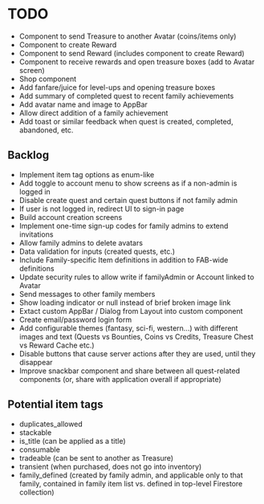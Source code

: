 # TODO

- Component to send Treasure to another Avatar (coins/items only)
- Component to create Reward
- Component to send Reward (includes component to create Reward)
- Component to receive rewards and open treasure boxes (add to Avatar screen)
- Shop component
- Add fanfare/juice for level-ups and opening treasure boxes
- Add summary of completed quest to recent family achievements
- Add avatar name and image to AppBar
- Allow direct addition of a family achievement
- Add toast or similar feedback when quest is created, completed, abandoned, etc.

## Backlog

- Implement item tag options as enum-like
- Add toggle to account menu to show screens as if a non-admin is logged in
- Disable create quest and certain quest buttons if not family admin
- If user is not logged in, redirect UI to sign-in page
- Build account creation screens
- Implement one-time sign-up codes for family admins to extend invitations
- Allow family admins to delete avatars
- Data validation for inputs (created quests, etc.)
- Include Family-specific Item definitions in addition to FAB-wide definitions
- Update security rules to allow write if familyAdmin or Account linked to Avatar
- Send messages to other family members
- Show loading indicator or null instead of brief broken image link
- Extact custom AppBar / Dialog from Layout into custom component
- Create email/password login form
- Add configurable themes (fantasy, sci-fi, western...) with different images and text (Quests vs Bounties, Coins vs Credits, Treasure Chest vs Reward Cache etc.)
- Disable buttons that cause server actions after they are used, until they disappear
- Improve snackbar component and share between all quest-related components (or, share with application overall if appropriate)

## Potential item tags

- duplicates_allowed
- stackable
- is_title (can be applied as a title)
- consumable
- tradeable (can be sent to another as Treasure)
- transient (when purchased, does not go into inventory)
- family_defined (created by family admin, and applicable only to that family, contained in family item list vs. defined in top-level Firestore collection)
